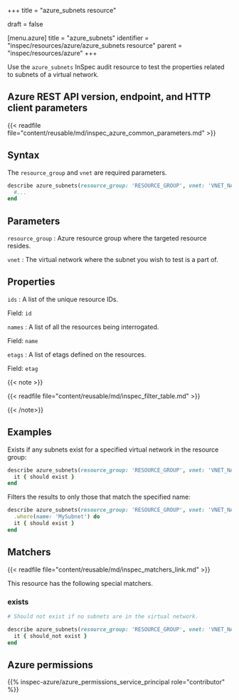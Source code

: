 +++
title = "azure_subnets resource"

draft = false


[menu.azure]
title = "azure_subnets"
identifier = "inspec/resources/azure/azure_subnets resource"
parent = "inspec/resources/azure"
+++

Use the `azure_subnets` InSpec audit resource to test the properties related to subnets of a virtual network.

## Azure REST API version, endpoint, and HTTP client parameters

{{< readfile file="content/reusable/md/inspec_azure_common_parameters.md" >}}

## Syntax

The `resource_group` and `vnet` are required parameters.

```ruby
describe azure_subnets(resource_group: 'RESOURCE_GROUP', vnet: 'VNET_NAME') do
  #...
end
```

## Parameters

`resource_group`
: Azure resource group where the targeted resource resides.

`vnet`
: The virtual network where the subnet you wish to test is a part of.

## Properties

`ids`
: A list of the unique resource IDs.

  Field: `id`

`names`
: A list of all the resources being interrogated.

  Field: `name`

`etags`
: A list of etags defined on the resources.

  Field: `etag`

{{< note >}}

{{< readfile file="content/reusable/md/inspec_filter_table.md" >}}

{{< /note>}}

## Examples

Exists if any subnets exist for a specified virtual network in the resource group:

```ruby
describe azure_subnets(resource_group: 'RESOURCE_GROUP', vnet: 'VNET_NAME') do
  it { should exist }
end
```

Filters the results to only those that match the specified name:

```ruby
describe azure_subnets(resource_group: 'RESOURCE_GROUP', vnet: 'VNET_NAME')
  .where(name: 'MySubnet') do
  it { should exist }
end
```

## Matchers

{{< readfile file="content/reusable/md/inspec_matchers_link.md" >}}

This resource has the following special matchers.

### exists

```ruby
# Should not exist if no subnets are in the virtual network.

describe azure_subnets(resource_group: 'RESOURCE_GROUP', vnet: 'VNET_NAME') do
  it { should_not exist }
end
```

## Azure permissions

{{% inspec-azure/azure_permissions_service_principal role="contributor" %}}
